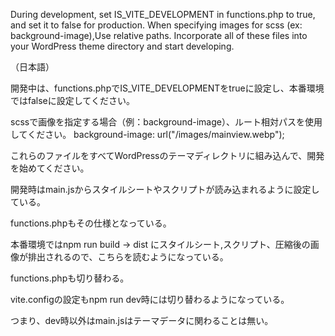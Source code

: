 During development,
set IS_VITE_DEVELOPMENT in functions.php to true, and set it to false for production.
When specifying images for scss (ex: background-image),Use relative paths.
Incorporate all of these files into your WordPress theme directory and start developing.


（日本語）

開発中は、functions.phpでIS_VITE_DEVELOPMENTをtrueに設定し、本番環境ではfalseに設定してください。

scssで画像を指定する場合（例：background-image）、ルート相対パスを使用してください。
background-image: url("/images/mainview.webp");

これらのファイルをすべてWordPressのテーマディレクトリに組み込んで、開発を始めてください。

開発時はmain.jsからスタイルシートやスクリプトが読み込まれるように設定している。

functions.phpもその仕様となっている。

本番環境ではnpm run build → dist にスタイルシート,スクリプト、圧縮後の画像が排出されるので、こちらを読むようになっている。

functions.phpも切り替わる。

vite.configの設定もnpm run dev時には切り替わるようになっている。

つまり、dev時以外はmain.jsはテーマデータに関わることは無い。
